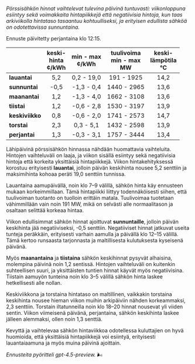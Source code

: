 *Pörssisähkön hinnat vaihtelevat tulevina päivinä tuntuvasti: viikonloppuna esiintyy sekä voimakkaita hintapiikkejä että negatiivisia hintoja, kun taas arkiviikolla hintataso tasaantuu kohtuulliseksi, ja erityisen edullista sähköä on odotettavissa sunnuntaina.*

Ennuste päivitetty perjantaina klo 12:15.

|             | keski-<br>hinta<br>¢/kWh | min - max<br>¢/kWh | tuulivoima<br>min - max<br>MW | keski-<br>lämpötila<br>°C |
|:------------|:------------------------:|:------------------:|:----------------------------:|:--------------------------:|
| **lauantai**   |           5,2            |     0,2 - 19,0      |          191 - 1925           |            14,2            |
| **sunnuntai**  |          -0,5            |    -1,3 - 0,4       |         1440 - 2965           |            13,6            |
| **maanantai**  |           1,2            |    -1,3 - 4,0       |         1662 - 3108           |            13,6            |
| **tiistai**    |           1,2            |    -0,6 - 2,8       |         1530 - 3197           |            13,9            |
| **keskiviikko**|           0,8            |    -0,6 - 2,0       |         1741 - 2573           |            14,7            |
| **torstai**    |           2,3            |     0,3 - 5,1       |         1432 - 2598           |            13,9            |
| **perjantai**  |           1,3            |    -0,3 - 3,1       |         1757 - 3444           |            13,4            |

Lähipäivinä pörssisähkön hinnassa nähdään huomattavia vaihteluita. Hintojen vaihteluväli on laaja, ja viikon sisällä esiintyy sekä negatiivisia hintoja että korkeita yksittäisiä hintapiikkejä. Viikon hintakehityksessä korostuu erityisesti **lauantai**, jolloin päivän keskihinta nousee 5,2 senttiin ja maksimihinta kohoaa peräti 19,0 senttiin tunnissa.

Lauantaina aamupäivällä, noin klo 7–9 välillä, sähkön hinta käy ennusteen mukaan korkeimmillaan. Tämä hintapiikki liittyy todennäköisesti siihen, että tuulivoiman tuotanto on tuolloin erittäin matala. Tuulivoimaa tuotetaan vähimmillään vain noin 191 MW, mikä on selvästi alle normaalitason ja osaltaan selittää korkeaa hintaa.

Viikon edullisimmat sähkön hinnat ajoittuvat **sunnuntaille**, jolloin päivän keskihinta jää negatiiviseksi, -0,5 senttiin. Negatiiviset hinnat jatkuvat useita tunteja peräkkäin, erityisesti varhain aamulla ja päivällä klo 12–15 välillä. Tämä kertoo runsaasta tarjonnasta ja maltillisesta kulutuksesta kyseisenä päivänä.

Myös **maanantaina** ja **tiistaina** sähkön keskihinnat pysyvät alhaisina, molempina päivinä noin 1,2 sentissä. Hintojen vaihteluväli on kuitenkin suhteellisen suuri, ja yksittäisten tuntien hinnat käyvät myös negatiivisina. Tiistain aamuyön tunteina noin klo 3–5 välillä sähkön hinta laskee hetkellisesti alle nollan.

Keskiviikkona ja torstaina hintataso on maltillinen, vaikkakin torstaina keskihinta nousee hieman viikon muihin arkipäiviin nähden korkeammaksi, 2,3 senttiin. Torstain iltatunneilla noin klo 18–20 hinnat nousevat yli viiden sentin. Viikon viimeisenä päivänä, perjantaina, sähkön keskihinta laskee jälleen alemmaksi, ollen noin 1,3 senttiä.

Kevyttä ja vaihtelevaa sähkön hintaviikkoa odotellessa kuluttajien on hyvä huomioida, että yksittäisiä hintapiikkejä voi esiintyä, erityisesti lauantaiaamuna ja myös muina päivinä ajoittain.

*Ennusteita pyöritteli gpt-4.5-preview.* 🌬️
